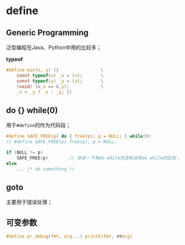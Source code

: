 # define

## Generic Programming

泛型编程在Java、Python中用的比较多；

**typeof**

```C
#define min(x, y) ({                \
    const typeof(x) _x = (x);       \
    const typeof(y) _y = (y);       \
    (void) (&_x == &_y);            \
    _x < _y ? _x : _y; })
```

## do {} while(0)

用于`#define`的作为代码段；

```C
#define SAFE_FREE(p) do { free(p); p = NULL; } while(0)
// #define SAFE_FREE(p) free(p); p = NULL;

if (NULL != p)
    SAFE_FREE(p)        // 体会一下有do while包含和没有do while的区别；
else
    ... /* do something */
```

## goto

主要用于错误处理；

## 可变参数

```C
#define pr_debug(fmt, arg...) printk(fmt, ##arg)
```

